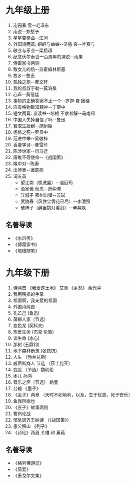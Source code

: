 # 九年级上册
1. 沁园春 雪--毛泽东
2. 雨说--郑愁予
3. 星星变奏曲--江河
4. 外国诗两首: 蝈蝈与蛐蛐--济慈  夜--叶赛与
5. 敬业与乐业--梁启超
6. 纪念伏尔泰世一百周年的演说--雨果
7. 傅雷家书两则
8. 致女儿的信--苏霍姆林斯基
9. 故乡--鲁迅
10. 孤独之旅--曹文轩
11. 我的叔叔于勒--莫泊桑
12. 心声--黄蓓佳
13. 事物的正确答案不止一个--罗迦·费·因格
14. 应有格物致知精神--丁肇中
15. 短文两篇: 谈读书--培根 不求甚解--马南邨
16. 中国人失掉自信了吗--鲁迅
17. 智取生辰纲--施耐庵
18. 杨修之死--罗贯中
19. 范进中举--吴敬梓
20. 香菱学诗--曹雪芹
21. 陈涉世家--司马迁
22. 唐睢不辱使命--《战国策》
23. 隆中对--陈寿
24. 出师表--诸葛亮
25. 词五首
    * 望江南（梳洗罢）--温庭筠
    * 渔家傲 秋思--范仲淹
    * 江城子 密州出猎--苏轼
    * 武陵春（风住尘香花已尽）--李清照
    * 破阵子（醉里挑灯看剑）--辛弃疾
## 名著导读
* 《水浒传》
* 《傅雷家书》
* 《培根随笔》
# 九年级下册
1. 诗两首   《我爱这土地》 艾青  《乡愁》 余光中
2. 我用残损的手掌  
3. 祖国啊，我亲爱的祖国  
4. 外国诗两首  
5. 孔乙己 (鲁迅)
6. 蒲柳人家（节选）  
7. 变色龙  (契科夫) 
8. 热爱生命  (杰克·伦敦)
9. 谈生命 (冰心) 
10. 那树   (王鼎钧)
11. 地下森林断想  (张抗抗)
12. 人生 （勃兰兑斯)
13. 威尼斯商人 节选 （莎士比亚）  
14. 变脸  （节选）魏明伦
15. 枣儿  孙鸿
16. 音乐之声（节选）  勒曼
17. 公输  《墨子》
18. 《孟子》两章  （天时不如地利，以及，生于忧患，死于安乐）
19. 鱼我所欲也  
20. 《庄子》故事两则
21. 曹刿论战  
22. 邹忌讽齐王纳谏  （《战国策》）
23. 愚公移山  《列子》
24. 《诗经》两首  关雎 和 蒹葭
## 名著导读
* 《格列佛游记》
* 《简爱》
* 《泰戈尔文集》